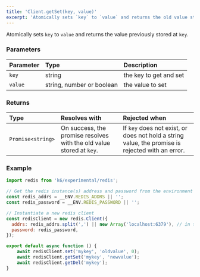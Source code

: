 ```yaml
---
title: 'Client.getSet(key, value)'
excerpt: 'Atomically sets `key` to `value` and returns the old value stored at `key`.'
---
```


Atomically sets `key` to `value` and returns the value previously stored at `key`.

### Parameters

| Parameter | Type   | Description            |
| :-------- | :----- | :--------------------- |
| `key`     | string | the key to get and set |
| `value`   | string, number or boolean    | the value to set       |


### Returns

| Type              | Resolves with                                                        | Rejected when                                                                                    |
| :---------------- | :------------------------------------------------------------------- | :----------------------------------------------------------------------------------------------- |
| `Promise<string>` | On success, the promise resolves with the old value stored at `key`. | If `key` does not exist, or does not hold a string value, the promise is rejected with an error. |

### Example

<CodeGroup labels={[]}>

```javascript
import redis from 'k6/experimental/redis';

// Get the redis instance(s) address and password from the environment
const redis_addrs = __ENV.REDIS_ADDRS || '';
const redis_password = __ENV.REDIS_PASSWORD || '';

// Instantiate a new redis client
const redisClient = new redis.Client({
  addrs: redis_addrs.split(',') || new Array('localhost:6379'), // in the form of 'host:port', separated by commas
  password: redis_password,
});

export default async function () {
    await redisClient.set('mykey', 'oldvalue', 0);
    await redisClient.getSet('mykey', 'newvalue');
    await redisClient.getDel('mykey');
}
```

</CodeGroup>